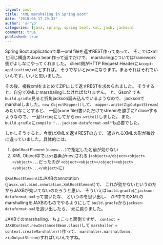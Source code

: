 ```yaml
---
layout: post
title: "XML marshaling in Spring Boot"
date: "2018-08-17 20:33"
author: 'u-ryo'
categories: [java, spring, spring boot, xml, jaxb, jackson]
comments: true
published: true
---
```

Spring Boot applicationで単一xml fileを返すREST作ってあって、
そこではxmlと同じ構造のJava bean作って返すだけで、
marshalingについてはframework側がよしなにやってくれました。
client側がHTTP Request Headerに`Accept: application/xml`とすれば。
そうでないとjsonになります。まぁそれはそれでいいんです。いいと思いました。

その後、複数xmlをまとめてZIPにして返すRESTを求められました。
そうすると、自分でXMLにmarshalingしなければなりません。
と、Gson?
でも`build.gradle`見ると折角jackson読み込んでいるようなので、
jacksonでmarshalしました。`new ObjectMapper()`して、
`mapper.write(ZipOutputStream)`みたいなことすると、
一回(=one file)書いただけでstreamを勝手に? closeするようなので、
一旦`String`にしてから`zos.write()`しました。
また、`build.gradle`に`compile "...jackson-dataformat-xml"`も必要でした。

しかしそうすると、今度はXMLを返すRESTの方で、
返されるXMLの形が微妙に違っていました。具体的には、

1. `@XmlRootElement(name=...)`で指定した名前が効かない
1. XML Object中で`List`要素がnestされる
(`<object></object><object></object>...`だったのが
`<object><object></object><object></object>...</object>`に)

`@XmlRootElement`はJAXBのannotation
(`javax.xml.bind.annotation.XmlRootElement`)で、
これが効かないというのだからJAXBが効いてないのだろうと思い、
そういえば`build.gradle`に`jackson-dataformat-xml`って書いたな、
というのを思い出し、
ZIP中でのXMLのmarshallingをJAXBのものでやるようにして
`build.gradle`から`jackson-dataformat-xml`を追い出したら、
元に戻りました。

JAXBでのmarshalling、ちょこっと面倒ですが、
`context = JAXBContext.newInstance(Bean.class)`して
`marshaller = context.createMarshaller()`作って、
`marshaller.marshal(bean, zipOutputStream)`すればいいんですね。